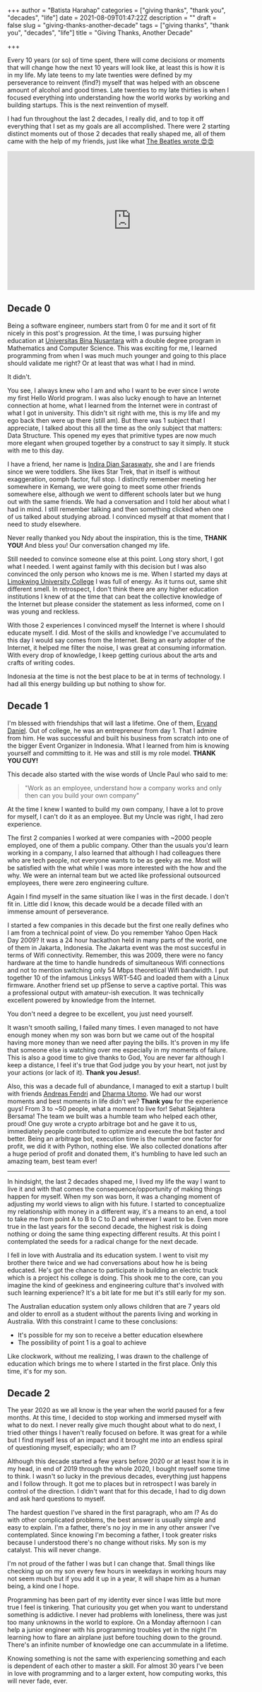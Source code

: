 +++
author = "Batista Harahap"
categories = ["giving thanks", "thank you", "decades", "life"]
date = 2021-08-09T01:47:22Z
description = ""
draft = false
slug = "giving-thanks-another-decade"
tags = ["giving thanks", "thank you", "decades", "life"]
title = "Giving Thanks, Another Decade"

+++


Every 10 years (or so) of time spent, there will come decisions or moments that will change how the next 10 years will look like, at least this is how it is in my life. My late teens to my late twenties were defined by my perseverance to reinvent (find?) myself that was helped with an obscene amount of alcohol and good times. Late twenties to my late thirties is when I focused everything into understanding how the world works by working and building startups. This is the next reinvention of myself.

I had fun throughout the last 2 decades, I really did, and to top it off everything that I set as my goals are all accomplished. There were 2 starting distinct moments out of those 2 decades that really shaped me, all of them came with the help of my friends, just like what [The Beatles wrote 😍😍](https://www.youtube.com/watch?v=0C58ttB2-Qg)

<iframe width="560" height="315" src="https://www.youtube.com/embed/0C58ttB2-Qg" title="YouTube video player" frameborder="0" allow="accelerometer; autoplay; clipboard-write; encrypted-media; gyroscope; picture-in-picture" allowfullscreen></iframe>

## Decade 0

Being a software engineer, numbers start from 0 for me and it sort of fit nicely in this post's progression. At the time, I was pursuing higher education at [Universitas Bina Nusantara](https://binus.ac.id/) with a double degree program in Mathematics and Computer Science. This was exciting for me, I learned programming from when I was much much younger and going to this place should validate me right? Or at least that was what I had in mind.

It didn't.

You see, I always knew who I am and who I want to be ever since I wrote my first Hello World program. I was also lucky enough to have an Internet connection at home, what I learned from the Internet were in contrast of what I got in university. This didn't sit right with me, this is my life and my ego back then were up there (still am). But there was 1 subject that I appreciate, I talked about this all the time as the only subject that matters: Data Structure. This opened my eyes that primitive types are now much more elegant when grouped together by a construct to say it simply. It stuck with me to this day.

I have a friend, her name is [Indira Dian Saraswaty](https://twitter.com/indynesia), she and I are friends since we were toddlers. She likes Star Trek, that in itself is without exaggeration, oomph factor, full stop. I distinctly remember meeting her somewhere in Kemang, we were going to meet some other friends somewhere else, although we went to different schools later but we hung out with the same friends. We had a conversation and I told her about what I had in mind. I still remember talking and then something clicked when one of us talked about studying abroad. I convinced myself at that moment that I need to study elsewhere.

Never really thanked you Ndy about the inspiration, this is the time, **THANK YOU!** And bless you! Our conversation changed my life.

Still needed to convince someone else at this point. Long story short, I got what I needed. I went against family with this decision but I was also convinced the only person who knows me is me. When I started my days at [Limokwing University College](https://www.limkokwing.net/) I was full of energy. As it turns out, same shit different smell. In retrospect, I don't think there are any higher education institutions I knew of at the time that can beat the collective knowledge of the Internet but please consider the statement as less informed, come on I was young and reckless.

With those 2 experiences I convinced myself the Internet is where I should educate myself. I did. Most of the skills and knowledge I've accumulated to this day I would say comes from the Internet. Being an early adopter of the Internet, it helped me filter the noise, I was great at consuming information. With every drop of knowledge, I keep getting curious about the arts and crafts of writing codes.

Indonesia at the time is not the best place to be at in terms of technology. I had all this energy building up but nothing to show for.

## Decade 1

I'm blessed with friendships that will last a lifetime. One of them, [Ervand Daniel](https://www.instagram.com/ervand_/). Out of college, he was an entrepreneur from day 1. That I admire from him. He was successful and built his business from scratch into one of the bigger Event Organizer in Indonesia. What I learned from him is knowing yourself and committing to it. He was and still is my role model. **THANK YOU CUY!**

This decade also started with the wise words of Uncle Paul who said to me:

> "Work as an employee, understand how a company works and only then can you build your own company"

At the time I knew I wanted to build my own company, I have a lot to prove for myself, I can't do it as an employee. But my Uncle was right, I had zero experience.

The first 2 companies I worked at were companies with ~2000 people employed, one of them a public company. Other than the usuals you'd learn working in a company, I also learned that although I had colleagues there who are tech people, not everyone wants to be as geeky as me. Most will be satisfied with the what while I was more interested with the how and the why. We were an internal team but we acted like professional outsourced employees, there were zero engineering culture.

Again I find myself in the same situation like I was in the first decade. I don't fit in. Little did I know, this decade would be a decade filled with an immense amount of perseverance.

I started a few companies in this decade but the first one really defines who I am from a technical point of view. Do you remember Yahoo Open Hack Day 2009? It was a 24 hour hackathon held in many parts of the world, one of them in Jakarta, Indonesia. The Jakarta event was the most succesful in terms of Wifi connectivity. Remember, this was 2009, there were no fancy hardware at the time to handle hundreds of simultaneous Wifi connections and not to mention switching only 54 Mbps theoretical Wifi bandwidth. I put together 10 of the infamous Linksys WRT-54G and loaded them with a Linux firmware. Another friend set up pfSense to serve a captive portal. This was a professional output with amateur-ish execution. It was technically excellent powered by knowledge from the Internet.

You don't need a degree to be excellent, you just need yourself.

It wasn't smooth sailing, I failed many times. I even managed to not have enough money when my son was born but we came out of the hospital having more money than we need after paying the bills. It's proven in my life that someone else is watching over me especially in my moments of failure. This is also a good time to give thanks to God, You are never far although I keep a distance, I feel it's true that God judge you by your heart, not just by your actions (or lack of it). **Thank you Jesus!**.

Also, this was a decade full of abundance, I managed to exit a startup I built with friends [Andreas Fendri](https://twitter.com/afendris) and [Dharma Utomo](https://twitter.com/dharmautomo). We had our worst moments and best moments in life didn't we? **Thank you** for the experience guys! From 3 to ~50 people, what a moment to live for! Sehat Sejahtera Bersama! The team we built was a humble team who helped each other, proud! One guy wrote a crypto arbitrage bot and he gave it to us, immediately people contributed to optimize and execute the bot faster and better. Being an arbitrage bot, execution time is the number one factor for profit, we did it with Python, nothing else. We also collected donations after a huge period of profit and donated them, it's humbling to have led such an amazing team, best team ever!

---

In hindsight, the last 2 decades shaped me, I lived my life the way I want to live it and with that comes the consequence/opportunity of making things happen for myself. When my son was born, it was a changing moment of adjusting my world views to align with his future. I started to conceptualize my relationship with money in a different way, it's a means to an end, a tool to take me from point A to B to C to D and wherever I want to be. Even more true in the last years for the second decade, the highest risk is doing nothing or doing the same thing expecting different results. At this point I contemplated the seeds for a radical change for the next decade.

I fell in love with Australia and its education system. I went to visit my brother there twice and we had conversations about how he is being educated. He's got the chance to participate in building an electric truck which is a project his college is doing. This shook me to the core, can you imagine the kind of geekiness and engineering culture that's involved with such learning experience? It's a bit late for me but it's still early for my son.

The Australian education system only allows children that are 7 years old and older to enroll as a student without the parents living and working in Australia. With this constraint I came to these conclusions:

* It's possible for my son to receive a better education elsewhere
* The possibility of point 1 is a goal to achieve

Like clockwork, without me realizing, I was drawn to the challenge of education which brings me to where I started in the first place. Only this time, it's for my son.

## Decade 2

The year 2020 as we all know is the year when the world paused for a few months. At this time, I decided to stop working and immersed myself with what to do next. I never really give much thought about what to do next, I tried other things I haven't really focused on before. It was great for a while but I find myself less of an impact and it brought me into an endless spiral of questioning myself, especially; who am I?

Although this decade started a few years before 2020 or at least how it is in my head, in end of 2019 through the whole 2020, I bought myself some time to think. I wasn't so lucky in the previous decades, everything just happens and I follow through. It got me to places but in retrospect I was barely in control of the direction. I didn't want that for this decade, I had to dig down and ask hard questions to myself.

The hardest question I've shared in the first paragraph, who am I? As do with other complicated problems, the best answer is usually simple and easy to explain. I'm a father, there's no joy in me in any other answer I've contemplated. Since knowing I'm becoming a father, I took greater risks because I understood there's no change without risks. My son is my catalyst. This will never change.

I'm not proud of the father I was but I can change that. Small things like checking up on my son every few hours in weekdays in working hours may not seem much but if you add it up in a year, it will shape him as a human being, a kind one I hope.

Programming has been part of my identity ever since I was little but more true I feel is tinkering. That curiousity you get when you want to understand something is addictive. I never had problems with loneliness, there was just too many unknowns in the world to explore. On a Monday afternoon I can help a junior engineer with his programming troubles yet in the night I'm learning how to flare an airplane just before touching down to the ground. There's an infinite number of knowledge one can accummulate in a lifetime.

Knowing something is not the same with experiencing something and each is dependent of each other to master a skill. For almost 30 years I've been in love with programming and to a larger extent, how computing works, this will never fade, ever. 